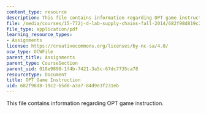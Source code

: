 ```yaml
---
content_type: resource
description: This file contains information regarding OPT game instruction.
file: /media/courses/15-772j-d-lab-supply-chains-fall-2014/682f98d819c265d8a3a784d9e3f231eb_MIT15_772JF14_OPT_Instruc.pdf
file_type: application/pdf
learning_resource_types:
- Assignments
license: https://creativecommons.org/licenses/by-nc-sa/4.0/
ocw_type: OCWFile
parent_title: Assignments
parent_type: CourseSection
parent_uid: 018e9898-1f4b-7421-3a5c-67dc7735ca78
resourcetype: Document
title: OPT Game Instruction
uid: 682f98d8-19c2-65d8-a3a7-84d9e3f231eb
---
```

This file contains information regarding OPT game instruction.